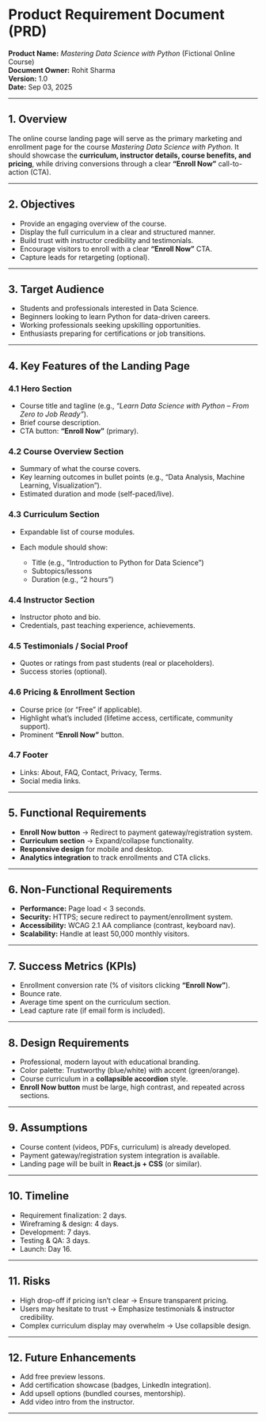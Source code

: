 # **Product Requirement Document (PRD)**

**Product Name:** *Mastering Data Science with Python* (Fictional Online Course)  
**Document Owner:** Rohit Sharma  
**Version:** 1.0  
**Date:** Sep 03, 2025

---

## 1. **Overview**

The online course landing page will serve as the primary marketing and enrollment page for the course *Mastering Data Science with Python*. It should showcase the **curriculum, instructor details, course benefits, and pricing**, while driving conversions through a clear **“Enroll Now”** call-to-action (CTA).

---

## 2. **Objectives**

* Provide an engaging overview of the course.
* Display the full curriculum in a clear and structured manner.
* Build trust with instructor credibility and testimonials.
* Encourage visitors to enroll with a clear **“Enroll Now”** CTA.
* Capture leads for retargeting (optional).

---

## 3. **Target Audience**

* Students and professionals interested in Data Science.
* Beginners looking to learn Python for data-driven careers.
* Working professionals seeking upskilling opportunities.
* Enthusiasts preparing for certifications or job transitions.

---

## 4. **Key Features of the Landing Page**

### 4.1 Hero Section

* Course title and tagline (e.g., *“Learn Data Science with Python – From Zero to Job Ready”*).
* Brief course description.
* CTA button: **“Enroll Now”** (primary).

### 4.2 Course Overview Section

* Summary of what the course covers.
* Key learning outcomes in bullet points (e.g., “Data Analysis, Machine Learning, Visualization”).
* Estimated duration and mode (self-paced/live).

### 4.3 Curriculum Section

* Expandable list of course modules.
* Each module should show:

    * Title (e.g., “Introduction to Python for Data Science”)
    * Subtopics/lessons
    * Duration (e.g., “2 hours”)

### 4.4 Instructor Section

* Instructor photo and bio.
* Credentials, past teaching experience, achievements.

### 4.5 Testimonials / Social Proof

* Quotes or ratings from past students (real or placeholders).
* Success stories (optional).

### 4.6 Pricing & Enrollment Section

* Course price (or “Free” if applicable).
* Highlight what’s included (lifetime access, certificate, community support).
* Prominent **“Enroll Now”** button.

### 4.7 Footer

* Links: About, FAQ, Contact, Privacy, Terms.
* Social media links.

---

## 5. **Functional Requirements**

* **Enroll Now button** → Redirect to payment gateway/registration system.
* **Curriculum section** → Expand/collapse functionality.
* **Responsive design** for mobile and desktop.
* **Analytics integration** to track enrollments and CTA clicks.

---

## 6. **Non-Functional Requirements**

* **Performance:** Page load < 3 seconds.
* **Security:** HTTPS; secure redirect to payment/enrollment system.
* **Accessibility:** WCAG 2.1 AA compliance (contrast, keyboard nav).
* **Scalability:** Handle at least 50,000 monthly visitors.

---

## 7. **Success Metrics (KPIs)**

* Enrollment conversion rate (% of visitors clicking **“Enroll Now”**).
* Bounce rate.
* Average time spent on the curriculum section.
* Lead capture rate (if email form is included).

---

## 8. **Design Requirements**

* Professional, modern layout with educational branding.
* Color palette: Trustworthy (blue/white) with accent (green/orange).
* Course curriculum in a **collapsible accordion** style.
* **Enroll Now button** must be large, high contrast, and repeated across sections.

---

## 9. **Assumptions**

* Course content (videos, PDFs, curriculum) is already developed.
* Payment gateway/registration system integration is available.
* Landing page will be built in **React.js + CSS** (or similar).

---

## 10. **Timeline**

* Requirement finalization: 2 days.
* Wireframing & design: 4 days.
* Development: 7 days.
* Testing & QA: 3 days.
* Launch: Day 16.

---

## 11. **Risks**

* High drop-off if pricing isn’t clear → Ensure transparent pricing.
* Users may hesitate to trust → Emphasize testimonials & instructor credibility.
* Complex curriculum display may overwhelm → Use collapsible design.

---

## 12. **Future Enhancements**

* Add free preview lessons.
* Add certification showcase (badges, LinkedIn integration).
* Add upsell options (bundled courses, mentorship).
* Add video intro from the instructor.

---

